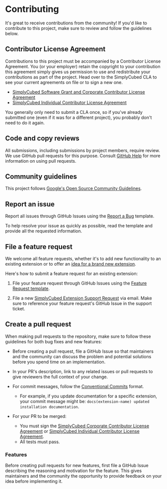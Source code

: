 # Contributing

It's great to receive contributions from the community! If you'd like to contribute to this project, make sure to review and follow the guidelines below.

## Contributor License Agreement

Contributions to this project must be accompanied by a Contributor License Agreement. You (or your employer) retain the copyright to your contribution this agreement simply gives us permission to use and redistribute your contributions as part of the project. Head over to the SimplyCubed CLA to see your current agreements on file or to sign a new one.

- [SimplyCubed Software Grant and Corporate Contributor License Agreement](https://forms.gle/c8GT64gWB9g7j4om6)
- [SimplyCubed Individual Contributor License Agreement](https://forms.gle/YjjjYk71w2DktRQY8)

You generally only need to submit a CLA once, so if you've already submitted one (even if it was for a different project), you probably don't need to do it again.

## Code and copy reviews

All submissions, including submissions by project members, require review. We use GitHub pull requests for this purpose. Consult [GitHub Help](https://help.github.com/articles/about-pull-requests/) for more information on using pull requests.

## Community guidelines

This project follows [Google's Open Source Community Guidelines](https://opensource.google.com/conduct/).

## Report an issue

Report all issues through GitHub Issues using the [Report a Bug](https://github.com/simplycubed/extensions/issues/new?template=bug.md) template.

To help resolve your issue as quickly as possible, read the template and provide all the requested information.

## File a feature request

We welcome all feature requests, whether it's to add new functionality to an existing extension or to offer an [idea for a brand new extension](https://github.com/simplycubed/extensions/issues/new?template=er.md).

Here's how to submit a feature request for an existing extension:

1. File your feature request through GitHub Issues using the [Feature Request template](https://github.com/simplycubed/extensions/issues/new?template=fr.md).

2. File a new [SimplyCubed Extension Support Request](mailto:support@simplycubed.com) via email. Make sure to reference your feature request's GitHub Issue in the support ticket.

## Create a pull request

When making pull requests to the repository, make sure to follow these guidelines for both bug fixes and new features:

- Before creating a pull request, file a GitHub Issue so that maintainers and the community can discuss the problem and potential solutions before you spend time on an implementation.
- In your PR's description, link to any related issues or pull requests to give reviewers the full context of your change.
- For commit messages, follow the [Conventional Commits](https://www.conventionalcommits.org/en/v1.0.0/) format.
  - For example, if you update documentation for a specific extension, your commit message might be: `docs(extension-name) updated installation documentation`.
- For your PR to be merged:

  - You must sign the [SimplyCubed Corporate Contributor License Agreement](https://forms.gle/c8GT64gWB9g7j4om6) or [SimplyCubed Individual Contributor License Agreement](https://forms.gle/YjjjYk71w2DktRQY8).
  - All tests must pass.

### Features

Before creating pull requests for new features, first file a GitHub Issue describing the reasoning and motivation for the feature. This gives maintainers and the community the opportunity to provide feedback on your idea before implementing it.
